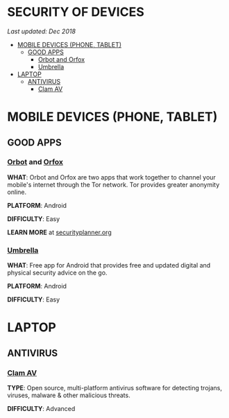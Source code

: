 # SECURITY OF DEVICES

*Last updated: Dec 2018*

* [MOBILE DEVICES (PHONE, TABLET)](#mobile-devices-phone-tablet)
  * [GOOD APPS](#good-apps)
    * [Orbot and Orfox](#orbot-and-orfox)
    * [Umbrella](#umbrella)
* [LAPTOP](#laptop)
  * [ANTIVIRUS](#antivirus)
    * [Clam AV](#clam-av)

# MOBILE DEVICES (PHONE, TABLET)

## GOOD APPS


### **[Orbot](https://play.google.com/store/apps/details?id=org.torproject.android&hl=en) and [Orfox](https://play.google.com/store/apps/details?id=info.guardianproject.orfox&hl=en)** 

**WHAT**: Orbot and Orfox are two apps that work together to channel your mobile's internet through the Tor network. Tor provides greater anonymity online.

**PLATFORM**: Android

**DIFFICULTY**: Easy

**LEARN MORE** at [securityplanner.org](securityplanner.org)


### **[Umbrella](https://secfirst.org/umbrella/)** 

**WHAT**: Free app for Android that provides free and updated digital and physical security advice on the go.

**PLATFORM**: Android

**DIFFICULTY**: Easy 


# LAPTOP

## ANTIVIRUS

### **[Clam AV](https://www.clamav.net/)** 

**TYPE**: Open source, multi-platform antivirus software for detecting trojans, viruses, malware & other malicious threats. 

**DIFFICULTY**: Advanced 
